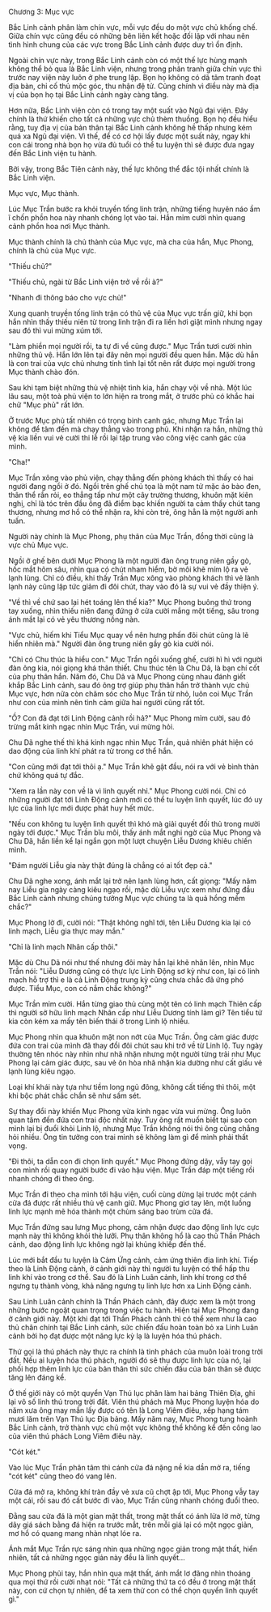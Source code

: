




Chương 3: Mục vực


Bắc Linh cảnh phân làm chín vực, mỗi vực đều do một vực chủ khống chế. Giữa chín vực cũng đều có những bên liên kết hoặc đối lập với nhau nên tình hình chung của các vực trong Bắc Linh cảnh được duy trì ổn định.

Ngoài chín vực này, trong Bắc Linh cảnh còn có một thế lực hùng mạnh không thể bỏ qua là Bắc Linh viện, nhưng trong phân tranh giữa chín vực thì trước nay viện này luôn ở phe trung lập. Bọn họ không có dã tâm tranh đoạt địa bàn, chỉ cố thủ mộc góc, thu nhận đệ tử. Cũng chính vì điều này mà địa vị của bọn họ tại Bắc Linh cảnh ngày càng tăng.

Hơn nữa, Bắc Linh viện còn có trong tay một suất vào Ngũ đại viện. Đây chính là thứ khiến cho tất cả những vực chủ thèm thuồng. Bọn họ đều hiểu rằng, tuy địa vị của bản thân tại Bắc Linh cảnh không hề thấp nhưng kém quá xa Ngũ đại viện. Vì thế, để có cơ hội lấy được một suất này, ngay khi con cái trong nhà bọn họ vừa đủ tuổi có thể tu luyện thì sẽ được đưa ngay đến Bắc Linh viện tu hành.

Bởi vậy, trong Bắc Tiên cảnh này, thế lực không thể đắc tội nhất chính là Bắc Linh viện.

Mục vực, Mục thành.

Lúc Mục Trần bước ra khỏi truyền tống linh trận, những tiếng huyên náo ầm ĩ chốn phồn hoa này nhanh chóng lọt vào tai. Hắn mỉm cười nhìn quang cảnh phồn hoa nơi Mục thành.

Mục thành chính là chủ thành của Mục vực, mà cha của hắn, Mục Phong, chính là chủ của Mục vực.

"Thiếu chủ?"

"Thiếu chủ, ngài từ Bắc Linh viện trở về rồi à?"

"Nhanh đi thông báo cho vực chủ!"

Xung quanh truyền tống linh trận có thủ vệ của Mục vực trấn giữ, khi bọn hắn nhìn thấy thiếu niên từ trong linh trận đi ra liền hơi giật mình nhưng ngay sau đó thì vui mừng xúm tới.

"Làm phiền mọi người rồi, ta tự đi về cũng được." Mục Trần tươi cười nhìn những thủ vệ. Hắn lớn lên tại đây nên mọi người đều quen hắn. Mặc dù hắn là con trai của vực chủ nhưng tính tình lại tốt nên rất được mọi người trong Mục thành chào đón.

Sau khi tạm biệt những thủ vệ nhiệt tình kia, hắn chạy vội về nhà. Một lúc lâu sau, một toà phủ viện to lớn hiện ra trong mắt, ở trước phủ có khắc hai chữ "Mục phủ" rất lớn.

Ở trước Mục phủ tất nhiên có trọng binh canh gác, nhưng Mục Trần lại không để tâm đến mà chạy thẳng vào trong phủ. Khi nhận ra hắn, những thủ vệ kia liền vui vẻ cười thi lễ rồi lại tập trung vào công việc canh gác của mình.

"Cha!"

Mục Trần xông vào phủ viện, chạy thẳng đến phòng khách thì thấy có hai người đang ngồi ở đó. Ngồi trên ghế chủ tọa là một nam tử mặc áo bào đen, thân thể rắn rỏi, eo thẳng tấp như một cây trường thương, khuôn mặt kiên nghị, chỉ là tóc trên đầu ông đã điểm bạc khiến người ta cảm thấy chút tang thương, nhưng mơ hồ có thể nhận ra, khi còn trẻ, ông hẳn là một người anh tuấn.

Người này chính là Mục Phong, phụ thân của Mục Trần, đồng thời cũng là vực chủ Mục vực.

Ngồi ở ghế bên dưới Mục Phong là một người đàn ông trung niên gầy gò, hốc mắt hõm sâu, nhìn qua có chút nham hiểm, bờ môi khẽ mím lộ ra vẻ lạnh lùng. Chỉ có điều, khi thấy Trần Mục xông vào phòng khách thì vẻ lành lạnh này cũng lập tức giảm đi đôi chút, thay vào đó là sự vui vẻ đầy thiện ý.

"Về thì về chứ sao lại hét toáng lên thế kia?" Mục Phong buông thứ trong tay xuống, nhìn thiếu niên đang đứng ở cửa cười mắng một tiếng, sâu trong ánh mắt lại có vẻ yêu thương nồng nàn.

"Vực chủ, hiếm khi Tiểu Mục quay về nên hưng phấn đôi chút cũng là lẽ hiển nhiên mà." Người đàn ông trung niên gầy gò kia cười nói.

"Chỉ có Chu thúc là hiểu con." Mục Trần ngồi xuống ghế, cười hì hì với người đàn ông kia, nói giọng khá thân thiết. Chu thúc tên là Chu Dã, là bạn chí cốt của phụ thân hắn. Năm đó, Chu Dã và Mục Phong cùng nhau đánh giết khắp Bắc Linh cảnh, sau đó ông trợ giúp phụ thân hắn trở thành vực chủ Mục vực, hơn nữa còn chăm sóc cho Mục Trần từ nhỏ, luôn coi Mục Trần như con của mình nên tình cảm giữa hai người cũng rất tốt.

"Ồ? Con đã đạt tới Linh Động cảnh rồi hả?" Mục Phong mỉm cười, sau đó trừng mắt kinh ngạc nhìn Mục Trần, vui mừng hỏi.

Chu Dã nghe thế thì khá kinh ngạc nhìn Mục Trần, quả nhiên phát hiện có dao động của linh khí phát ra từ trong cơ thể hắn.

"Con cũng mới đạt tới thôi ạ." Mục Trần khẽ gật đầu, nói ra với vẻ bình thản chứ không quá tự đắc.

"Xem ra lần này con về là vì linh quyết nhỉ." Mục Phong cười nói. Chỉ có những người đạt tới Linh Động cảnh mới có thể tu luyện linh quyết, lúc đó uy lực của linh lực mới được phát huy hết mức.

"Nếu con không tu luyện linh quyết thì khó mà giải quyết đối thủ trong mười ngày tới được." Mục Trần bĩu môi, thấy ánh mắt nghi ngờ của Mục Phong và Chu Dã, hắn liền kể lại ngắn gọn một lượt chuyện Liễu Dương khiêu chiến mình.

"Đám người Liễu gia này thật đúng là chẳng có ai tốt đẹp cả."

Chu Dã nghe xong, ánh mắt lại trở nên lạnh lùng hơn, cất giọng: "Mấy năm nay Liễu gia ngày càng kiêu ngạo rồi, mặc dù Liễu vực xem như đứng đầu Bắc Linh cảnh nhưng chúng tưởng Mục vực chúng ta là quả hồng mềm chắc?"

Mục Phong lờ đi, cười nói: "Thật không nghĩ tới, tên Liễu Dương kia lại có linh mạch, Liễu gia thực may mắn."

"Chỉ là linh mạch Nhân cấp thôi."

Mặc dù Chu Dã nói như thế nhưng đôi mày hắn lại khẽ nhăn lên, nhìn Mục Trần nói: "Liễu Dương cũng có thực lực Linh Động sơ kỳ như con, lại có linh mạch hỗ trợ thì e là cả Linh Động trung kỳ cũng chưa chắc đã ứng phó được. Tiểu Mục, con có nắm chắc không?"

Mục Trần mỉm cười. Hắn từng giao thủ cùng một tên có linh mạch Thiên cấp thì người sở hữu linh mạch Nhân cấp như Liễu Dương tính làm gì? Tên tiểu tử kia còn kém xa mấy tên biến thái ở trong Linh lộ nhiều.

Mục Phong nhìn qua khuôn mặt non nớt của Mục Trần. Ông cảm giác được đứa con trai của mình đã thay đổi đôi chút sau khi trở về từ Linh lộ. Tuy ngày thường tên nhóc này nhìn như nhã nhặn nhưng một người từng trải như Mục Phong lại cảm giác được, sau vẻ ôn hòa nhã nhặn kia dường như cất giấu vẻ lạnh lùng kiêu ngạo.

Loại khí khái này tựa như tiềm long ngủ đông, không cất tiếng thì thôi, một khi bộc phát chắc chắn sẽ như sấm sét.

Sự thay đổi này khiến Mục Phong vừa kinh ngạc vừa vui mừng. Ông luôn quan tâm đến đứa con trai độc nhất này. Tuy ông rất muốn biết tại sao con mình lại bị đuổi khỏi Linh lộ, nhưng Mục Trần không nói thì ông cũng chẳng hỏi nhiều. Ông tin tưởng con trai mình sẽ không làm gì để mình phải thất vọng.

"Đi thôi, ta dẫn con đi chọn linh quyết." Mục Phong đứng dậy, vẫy tay gọi con mình rồi quay người bước đi vào hậu viện. Mục Trần đáp một tiếng rồi nhanh chóng đi theo ông.

Mục Trần đi theo cha mình tới hậu viện, cuối cùng dừng lại trước một cánh cửa đá được rất nhiều thủ vệ canh giữ. Mục Phong giơ tay lên, một luồng linh lực mạnh mẽ hóa thành một chùm sáng bao trùm cửa đá.

Mục Trần đứng sau lưng Mục phong, cảm nhận được dao động linh lực cực mạnh này thì không khỏi thè lưỡi. Phụ thân không hổ là cao thủ Thần Phách cảnh, dao động linh lực không ngờ lại khủng khiếp đến thế.

Lúc mới bắt đầu tu luyện là Cảm Ứng cảnh, cảm ứng thiên địa linh khí. Tiếp theo là Linh Động cảnh, ở cảnh giới này thì người tu luyện có thể hấp thu linh khí vào trong cơ thể. Sau đó là Linh Luân cảnh, linh khí trong cơ thể ngưng tụ thành vòng, khả năng ngưng tụ linh lực hơn xa Linh Động cảnh.

Sau Linh Luân cảnh chính là Thần Phách cảnh, đây được xem là một trong những bước ngoặt quan trọng trong việc tu hành. Hiện tại Mục Phong đang ở cảnh giới này. Một khi đạt tới Thần Phách cảnh thì có thể xem như là cao thủ chân chính tại Bắc Linh cảnh, sức chiến đấu hoàn toàn bỏ xa Linh Luân cảnh bởi họ đạt được một năng lực kỳ lạ là luyện hóa thú phách.

Thứ gọi là thú phách này thực ra chính là tinh phách của muôn loài trong trời đất. Nếu ai luyện hóa thú phách, người đó sẽ thu được linh lực của nó, lại phối hợp thêm linh lực của bản thân thì sức chiến đấu của bản thân sẽ được tăng lên đáng kể.

Ở thế giới này có một quyển Vạn Thú lục phân làm hai bảng Thiên Địa, ghi lại vô số linh thú trong trời đất. Viên thú phách mà Mục Phong luyện hóa do năm xưa ông may mắn lấy được có tên là Long Viêm điêu, xếp hạng tám mươi lăm trên Vạn Thú lục Địa bảng. Mấy năm nay, Mục Phong tung hoành Bắc Linh cảnh, trở thành vực chủ một vực không thể không kể đến công lao của viên thú phách Long Viêm điêu này.

"Cót két."

Vào lúc Mục Trần phân tâm thì cánh cửa đá nặng nề kia dần mở ra, tiếng "cót két" cũng theo đó vang lên.

Cửa đá mở ra, không khí tràn đầy vẻ xưa cũ chợt ập tới, Mục Phong vẫy tay một cái, rồi sau đó cất bước đi vào, Mục Trần cũng nhanh chóng đuổi theo.

Đằng sau cửa đá là một gian mật thất, trong mật thất có ánh lửa lờ mờ, từng dãy giá sách bằng đá hiện ra trước mắt, trên mỗi giá lại có một ngọc giản, mơ hồ có quang mang nhàn nhạt lóe ra.

Ánh mắt Mục Trần rực sáng nhìn qua những ngọc giản trong mật thất, hiển nhiên, tất cả những ngọc giản này đều là linh quyết…

Mục Phong phủi tay, hắn nhìn qua mật thất, ánh mắt lơ đãng nhìn thoáng qua mọi thứ rồi cười nhạt nói: "Tất cả những thứ ta có đều ở trong mật thất này, con cứ chọn tự nhiên, để ta xem thử con có thể chọn quyển linh quyết gì."




